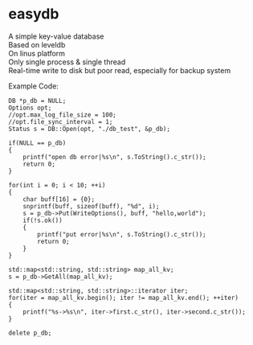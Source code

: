 # easydb
A simple key-value database  
Based on leveldb  
On linus platform  
Only single process & single thread  
Real-time write to disk but poor read, especially for backup system  

Example Code:   

    DB *p_db = NULL;
    Options opt;
    //opt.max_log_file_size = 100;
    //opt.file_sync_interval = 1;
    Status s = DB::Open(opt, "./db_test", &p_db);

    if(NULL == p_db)
    {
        printf("open db error|%s\n", s.ToString().c_str());
        return 0;
    }

    for(int i = 0; i < 10; ++i)
    {
        char buff[16] = {0};
        snprintf(buff, sizeof(buff), "%d", i);
        s = p_db->Put(WriteOptions(), buff, "hello,world");
        if(!s.ok())
        {
            printf("put error|%s\n", s.ToString().c_str());
            return 0;
        }
    }

    std::map<std::string, std::string> map_all_kv;
    s = p_db->GetAll(map_all_kv);

    std::map<std::string, std::string>::iterator iter;
    for(iter = map_all_kv.begin(); iter != map_all_kv.end(); ++iter)
    {
        printf("%s->%s\n", iter->first.c_str(), iter->second.c_str());
    }

    delete p_db;


